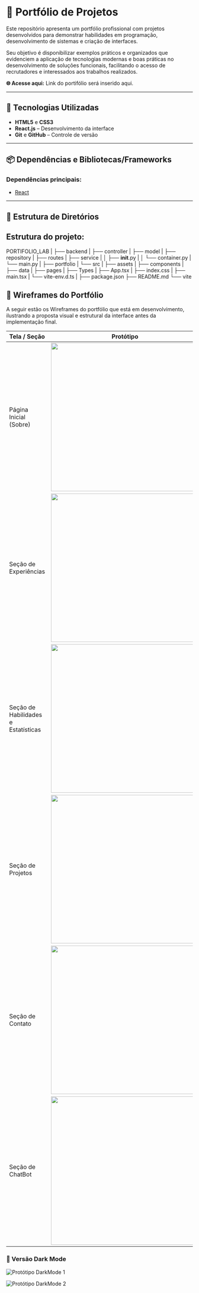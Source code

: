 # 📌 Portfólio de Projetos

Este repositório apresenta um portfólio profissional com projetos desenvolvidos para demonstrar habilidades em programação, desenvolvimento de sistemas e criação de interfaces. 

Seu objetivo é disponibilizar exemplos práticos e organizados que evidenciem a aplicação de tecnologias modernas e boas práticas no desenvolvimento de soluções funcionais, facilitando o acesso de recrutadores e interessados aos trabalhos realizados.


**🌐 Acesse aqui:** Link do portifólio será inserido aqui.

---

## 🚀 Tecnologias Utilizadas
- **HTML5** e **CSS3**
- **React.js** – Desenvolvimento da interface
- **Git** e **GitHub** – Controle de versão

---

## 📦 Dependências e Bibliotecas/Frameworks
### Dependências principais:
- [React](https://react.dev/)

---

## 📂 Estrutura de Diretórios

## Estrutura do projeto:

PORTIFOLIO_LAB
|
├── backend
|   ├── controller
|   ├── model
|   ├── repository
|   ├── routes
|   ├── service
|   │   ├── __init__.py
|   │   └── container.py
|   └── main.py
|
├── portfolio
|   └── src
|       ├── assets
|       ├── components
|       ├── data
|       ├── pages
|       ├── Types
|       ├── App.tsx
|       ├── index.css
|       ├── main.tsx
|       └── vite-env.d.ts
|
├── package.json
├── README.md
└── vite

## 📸 Wireframes do Portfólio

A seguir estão os Wireframes do portfólio que está em desenvolvimento, ilustrando a proposta visual e estrutural da interface antes da implementação final.

| Tela / Seção | Protótipo |
|--------------|-----------|
| Página Inicial (Sobre) | <img src="./images/PaginaInicial.png" width="400"> |
| Seção de Experiências | <img src="./images/Experiencias.png" width="400"> |
| Seção de Habilidades e Estatísticas | <img src="./images/PaginaHbilidades.png" width="400"> |
| Seção de Projetos | <img src="./images/PaginaProjetos.png" width="400"> |
| Seção de Contato | <img src="./images/PaginaContatos.png" width="400"> |
| Seção de ChatBot | <img src="./images/PaginaChatBot.png" width="400"> |

### 🌙 Versão Dark Mode
![Protótipo DarkMode 1](./images/DarkMode1.png)

![Protótipo DarkMode 2](./images/DarkMode2.png)